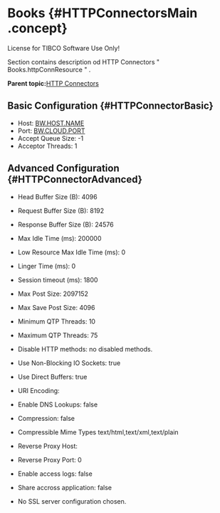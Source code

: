 # Books {#HTTPConnectorsMain .concept}

License for TIBCO Software Use Only!

Section contains description od HTTP Connectors " Books.httpConnResource " .

**Parent topic:**[HTTP Connectors](../../../../../../../../../projects/tibco.bwce.sample.binding.rest.BookStore/common/httpConnector.md)

## Basic Configuration {#HTTPConnectorBasic}

-   Host: [BW.HOST.NAME](#default:%20localhost,%20local:%20localhost,%20docker:%20localhost,)
-   Port: [BW.CLOUD.PORT](#default:%208080,%20local:%208080,%20docker:%208080,)
-   Accept Queue Size: -1
-   Acceptor Threads: 1

## Advanced Configuration {#HTTPConnectorAdvanced}

-   Head Buffer Size \(B\): 4096
-   Request Buffer Size \(B\): 8192
-   Response Buffer Size \(B\): 24576
-   Max Idle Time \(ms\): 200000
-   Low Resource Max Idle Time \(ms\): 0
-   Linger Time \(ms\): 0
-   Session timeout \(ms\): 1800
-   Max Post Size: 2097152
-   Max Save Post Size: 4096
-   Minimum QTP Threads: 10
-   Maximum QTP Threads: 75
-   Disable HTTP methods: no disabled methods.

-   Use Non-Blocking IO Sockets: true
-   Use Direct Buffers: true
-   URI Encoding:
-   Enable DNS Lookups: false
-   Compression: false
-   Compressible Mime Types text/html,text/xml,text/plain
-   Reverse Proxy Host:
-   Reverse Proxy Port: 0
-   Enable access logs: false
-   Share accross application: false

-   No SSL server configuration chosen.

